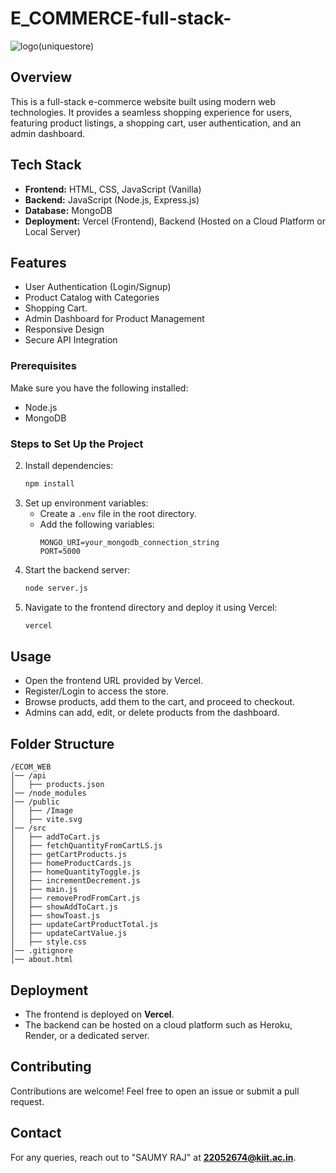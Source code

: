 # E_COMMERCE-full-stack-
![logo(uniquestore)](https://github.com/user-attachments/assets/88371471-ac75-4592-9755-e3d9163fd40a)



## Overview
This is a full-stack e-commerce website built using modern web technologies. It provides a seamless shopping experience for users, featuring product listings, a shopping cart, user authentication, and an admin dashboard.

## Tech Stack
- **Frontend:** HTML, CSS, JavaScript (Vanilla)
- **Backend:** JavaScript (Node.js, Express.js)
- **Database:** MongoDB
- **Deployment:** Vercel (Frontend), Backend (Hosted on a Cloud Platform or Local Server)

## Features
- User Authentication (Login/Signup)
- Product Catalog with Categories
- Shopping Cart.
- Admin Dashboard for Product Management
- Responsive Design
- Secure API Integration



### Prerequisites
Make sure you have the following installed:
- Node.js
- MongoDB

### Steps to Set Up the Project

2. Install dependencies:
   ```bash
   npm install
   ```
3. Set up environment variables:
   - Create a `.env` file in the root directory.
   - Add the following variables:
     ```
     MONGO_URI=your_mongodb_connection_string
     PORT=5000
     ```
4. Start the backend server:
   ```bash
   node server.js
   ```
5. Navigate to the frontend directory and deploy it using Vercel:
   ```bash
   vercel
   ```

## Usage
- Open the frontend URL provided by Vercel.
- Register/Login to access the store.
- Browse products, add them to the cart, and proceed to checkout.
- Admins can add, edit, or delete products from the dashboard.

## Folder Structure
```
/ECOM_WEB
│── /api
│   ├── products.json
│── /node_modules
│── /public
│   ├── /Image
│   ├── vite.svg
│── /src
│   ├── addToCart.js
│   ├── fetchQuantityFromCartLS.js
│   ├── getCartProducts.js
│   ├── homeProductCards.js
│   ├── homeQuantityToggle.js
│   ├── incrementDecrement.js
│   ├── main.js
│   ├── removeProdFromCart.js
│   ├── showAddToCart.js
│   ├── showToast.js
│   ├── updateCartProductTotal.js
│   ├── updateCartValue.js
│   ├── style.css
│── .gitignore
│── about.html
```

## Deployment
- The frontend is deployed on **Vercel**.
- The backend can be hosted on a cloud platform such as Heroku, Render, or a dedicated server.


## Contributing
Contributions are welcome! Feel free to open an issue or submit a pull request.

## Contact
For any queries, reach out to "SAUMY RAJ" at **22052674@kiit.ac.in**.

